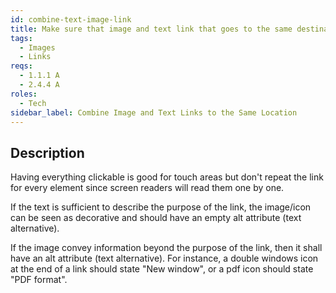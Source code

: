 ```yaml
---
id: combine-text-image-link
title: Make sure that image and text link that goes to the same destination is combined into a single link, rather than creating separate links for each element
tags:
  - Images
  - Links
reqs:
  - 1.1.1 A
  - 2.4.4 A
roles:
  - Tech
sidebar_label: Combine Image and Text Links to the Same Location
---
```


## Description

Having everything clickable is good for touch areas but don't repeat the link for every element since screen readers will read them one by one.

If the text is sufficient to describe the purpose of the link, the image/icon can be seen as decorative and should have an empty alt attribute (text alternative).

If the image convey information beyond the purpose of the link, then it shall have an alt attribute (text alternative). For instance, a double windows icon at the end of a link should state "New window", or a pdf icon should state "PDF format".
